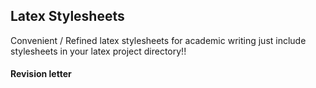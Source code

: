 ## Latex Stylesheets

Convenient / Refined latex stylesheets for academic writing
just include stylesheets in your latex project directory!!

#### Revision letter
